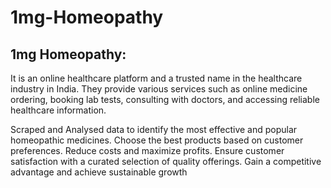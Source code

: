 # 1mg-Homeopathy
## 1mg Homeopathy:
It is an online healthcare platform and a trusted name in the healthcare industry in India. They provide various services such as online medicine ordering, booking lab tests, consulting with doctors, and accessing reliable healthcare information.

Scraped and Analysed data to identify the most effective and popular homeopathic medicines.
Choose the best products based on customer preferences.
Reduce costs and maximize profits.
Ensure customer satisfaction with a curated selection of quality offerings.
Gain a competitive advantage and achieve sustainable growth
